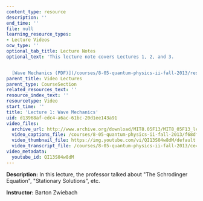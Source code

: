 ```yaml
---
content_type: resource
description: ''
end_time: ''
file: null
learning_resource_types:
- Lecture Videos
ocw_type: ''
optional_tab_title: Lecture Notes
optional_text: 'This lecture note covers Lectures 1, 2, and 3.


  [Wave Mechanics (PDF)](/courses/8-05-quantum-physics-ii-fall-2013/resources/mit8_05f13_chap_01)'
parent_title: Video Lectures
parent_type: CourseSection
related_resources_text: ''
resource_index_text: ''
resourcetype: Video
start_time: ''
title: 'Lecture 1: Wave Mechanics'
uid: d13968af-edc4-a6ac-61bc-20d1ee143a91
video_files:
  archive_url: http://www.archive.org/download/MIT8.05F13/MIT8_05F13_lec01_300k.mp4
  video_captions_file: /courses/8-05-quantum-physics-ii-fall-2013/f68dfed4f76e5501924ae0c9062e0d05_QI13S04w8dM.vtt
  video_thumbnail_file: https://img.youtube.com/vi/QI13S04w8dM/default.jpg
  video_transcript_file: /courses/8-05-quantum-physics-ii-fall-2013/ce43ff6a0b3c8cf52d11118b976ab2a7_QI13S04w8dM.pdf
video_metadata:
  youtube_id: QI13S04w8dM
---
```


**Description:** In this lecture, the professor talked about "The Schrodinger Equation", "Stationary Solutions", etc.

**Instructor:** Barton Zwiebach



